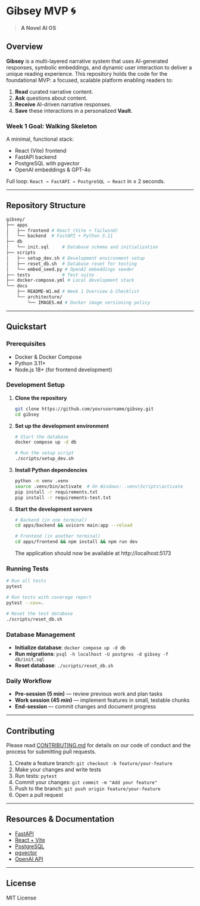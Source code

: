 # Gibsey MVP 🌀

> **A Novel AI OS**

## Overview

**Gibsey** is a multi-layered narrative system that uses AI-generated responses, symbolic embeddings, and dynamic user interaction to deliver a unique reading experience. This repository holds the code for the foundational MVP: a focused, scalable platform enabling readers to:

1. **Read** curated narrative content.
2. **Ask** questions about content.
3. **Receive** AI-driven narrative responses.
4. **Save** these interactions in a personalized **Vault**.

### Week 1 Goal: Walking Skeleton

A minimal, functional stack:

* React (Vite) frontend
* FastAPI backend
* PostgreSQL with pgvector
* OpenAI embeddings & GPT-4o

Full loop: `React → FastAPI → PostgreSQL → React` in ≤ 2 seconds.

---

## Repository Structure

```bash
gibsey/
├── apps
│   ├── frontend # React (Vite + Tailwind)
│   └── backend  # FastAPI + Python 3.11
├── db
│   └── init.sql     # Database schema and initialization
├── scripts
│   ├── setup_dev.sh # Development environment setup
│   ├── reset_db.sh  # Database reset for testing
│   └── embed_seed.py # OpenAI embeddings seeder
├── tests            # Test suite
├── docker-compose.yml # Local development stack
└── docs
    ├── README-W1.md # Week 1 Overview & Checklist
    └── architecture/
        └── IMAGES.md # Docker image versioning policy
```

---

## Quickstart

### Prerequisites

* Docker & Docker Compose
* Python 3.11+
* Node.js 18+ (for frontend development)

### Development Setup

1. **Clone the repository**
   ```bash
   git clone https://github.com/yourusername/gibsey.git
   cd gibsey
   ```

2. **Set up the development environment**
   ```bash
   # Start the database
   docker compose up -d db
   
   # Run the setup script
   ./scripts/setup_dev.sh
   ```

3. **Install Python dependencies**
   ```bash
   python -m venv .venv
   source .venv/bin/activate  # On Windows: .venv\Scripts\activate
   pip install -r requirements.txt
   pip install -r requirements-test.txt
   ```

4. **Start the development servers**
   ```bash
   # Backend (in one terminal)
   cd apps/backend && uvicorn main:app --reload
   
   # Frontend (in another terminal)
   cd apps/frontend && npm install && npm run dev
   ```

   The application should now be available at http://localhost:5173

### Running Tests

```bash
# Run all tests
pytest

# Run tests with coverage report
pytest --cov=.

# Reset the test database
./scripts/reset_db.sh
```

### Database Management

- **Initialize database**: `docker compose up -d db`
- **Run migrations**: `psql -h localhost -U postgres -d gibsey -f db/init.sql`
- **Reset database**: `./scripts/reset_db.sh`

### Daily Workflow

* **Pre-session (5 min)** — review previous work and plan tasks
* **Work session (45 min)** — implement features in small, testable chunks
* **End-session** — commit changes and document progress

---

## Contributing

Please read [CONTRIBUTING.md](CONTRIBUTING.md) for details on our code of conduct and the process for submitting pull requests.

1. Create a feature branch: `git checkout -b feature/your-feature`
2. Make your changes and write tests
3. Run tests: `pytest`
4. Commit your changes: `git commit -m "Add your feature"`
5. Push to the branch: `git push origin feature/your-feature`
6. Open a pull request

---

## Resources & Documentation

* [FastAPI](https://fastapi.tiangolo.com/)
* [React + Vite](https://vitejs.dev/guide/)
* [PostgreSQL](https://www.postgresql.org/docs/)
* [pgvector](https://github.com/pgvector/pgvector)
* [OpenAI API](https://platform.openai.com/docs)

---

## License

MIT License
